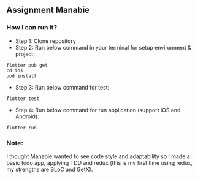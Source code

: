 ## Assignment Manabie

### How I can run it?
- Step 1: Clone repository
- Step 2: Run below command in your terminal for setup environment & project:
```terminal
flutter pub get
cd ios
pod install
```
- Step 3: Run below command for test:
```terminal
flutter test
```

- Step 4: Run below command for run application (support iOS and Android):
```terminal
flutter run
```

### Note:

I thought Manabie wanted to see code style and adaptability so I made a basic todo app, applying TDD and redux (this is my first time using redux, my strengths are BLoC and GetX).